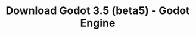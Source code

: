 ---
# Generated by /tools/generators/src/download_archive_generator !!! do not edit by hand !!!
title: 'Download Godot 3.5 (beta5) - Godot Engine'
type: 'download/archive'
name: '3.5'
flavor: 'beta5'
release_date: '2022-05-03T03:00:00-00:00'
release_notes: 'article/dev-snapshot-godot-3-5-beta-5/'
primaryPlatforms:
  - 'android.apk'
  - 'linux.64'
  - 'macos.universal'
  - 'windows.64'
  - 'linux_server.headless.64'
  - 'web'
  - 'templates'
links:
  android.apk:
    name: 'android.apk'
    title: 'Android'
    caption: 'APK Universal (ARM64 + ARMv7 + x86_64 + x86)'
    tags:
      - 'APK download'
      - 'ARM64/v7'
      - 'x86 (64 & 32 bit)'
    hosts:
      github_builds:
        regular: 'https://github.com/godotengine/godot-builds/releases/download/3.5-beta5/Godot_v3.5-beta5_android_editor.apk'
        mono: '#'
      github:
        regular: 'https://github.com/godotengine/godot/releases/download/3.5-beta5/Godot_v3.5-beta5_android_editor.apk'
        mono: '#'
  linux.64:
    name: 'linux.64'
    title: 'Linux'
    caption: 'Padrão (x86_64)'
    tags:
      - '64 bit'
    hosts:
      github_builds:
        regular: 'https://github.com/godotengine/godot-builds/releases/download/3.5-beta5/Godot_v3.5-beta5_x11.64.zip'
        mono: 'https://github.com/godotengine/godot-builds/releases/download/3.5-beta5/Godot_v3.5-beta5_mono_x11_64.zip'
      github:
        regular: 'https://github.com/godotengine/godot/releases/download/3.5-beta5/Godot_v3.5-beta5_x11.64.zip'
        mono: 'https://github.com/godotengine/godot/releases/download/3.5-beta5/Godot_v3.5-beta5_mono_x11_64.zip'
  macos.universal:
    name: 'macos.universal'
    title: 'macOS'
    caption: 'Universal (x86_64 + Silício da Apple)'
    tags:
      - 'Intel/Apple Silicon'
      - '64 bit'
    hosts:
      github_builds:
        regular: 'https://github.com/godotengine/godot-builds/releases/download/3.5-beta5/Godot_v3.5-beta5_osx.universal.zip'
        mono: 'https://github.com/godotengine/godot-builds/releases/download/3.5-beta5/Godot_v3.5-beta5_mono_osx.universal.zip'
      github:
        regular: 'https://github.com/godotengine/godot/releases/download/3.5-beta5/Godot_v3.5-beta5_osx.universal.zip'
        mono: 'https://github.com/godotengine/godot/releases/download/3.5-beta5/Godot_v3.5-beta5_mono_osx.universal.zip'
  windows.64:
    name: 'windows.64'
    title: 'Windows'
    caption: 'Padrão (x86_64)'
    tags:
      - '64 bit'
    hosts:
      github_builds:
        regular: 'https://github.com/godotengine/godot-builds/releases/download/3.5-beta5/Godot_v3.5-beta5_win64.exe.zip'
        mono: 'https://github.com/godotengine/godot-builds/releases/download/3.5-beta5/Godot_v3.5-beta5_mono_win64.zip'
      github:
        regular: 'https://github.com/godotengine/godot/releases/download/3.5-beta5/Godot_v3.5-beta5_win64.exe.zip'
        mono: 'https://github.com/godotengine/godot/releases/download/3.5-beta5/Godot_v3.5-beta5_mono_win64.zip'
  linux_server.headless.64:
    name: 'linux_server.headless.64'
    title: 'Linux Server'
    caption: 'Headless (x86_64)'
    tags:
      - '64 bit'
      - 'Headless'
    hosts:
      github_builds:
        regular: 'https://github.com/godotengine/godot-builds/releases/download/3.5-beta5/Godot_v3.5-beta5_linux_headless.64.zip'
        mono: 'https://github.com/godotengine/godot-builds/releases/download/3.5-beta5/Godot_v3.5-beta5_mono_linux_headless_64.zip'
      github:
        regular: 'https://github.com/godotengine/godot/releases/download/3.5-beta5/Godot_v3.5-beta5_linux_headless.64.zip'
        mono: 'https://github.com/godotengine/godot/releases/download/3.5-beta5/Godot_v3.5-beta5_mono_linux_headless_64.zip'
  web:
    name: 'web'
    title: 'Editor Web'
    caption: ''
    tags:
      - 'Self-hosted'
      - 'Cross-platform'
    hosts:
      github_builds:
        regular: 'https://github.com/godotengine/godot-builds/releases/download/3.5-beta5/Godot_v3.5-beta5_web_editor.zip'
        mono: '#'
      github:
        regular: 'https://github.com/godotengine/godot/releases/download/3.5-beta5/Godot_v3.5-beta5_web_editor.zip'
        mono: '#'
  linux.32:
    name: 'linux.32'
    title: 'Linux'
    caption: 'Padrão (x86)'
    tags:
      - '32 bit'
    hosts:
      github_builds:
        regular: 'https://github.com/godotengine/godot-builds/releases/download/3.5-beta5/Godot_v3.5-beta5_x11.32.zip'
        mono: 'https://github.com/godotengine/godot-builds/releases/download/3.5-beta5/Godot_v3.5-beta5_mono_x11_32.zip'
      github:
        regular: 'https://github.com/godotengine/godot/releases/download/3.5-beta5/Godot_v3.5-beta5_x11.32.zip'
        mono: 'https://github.com/godotengine/godot/releases/download/3.5-beta5/Godot_v3.5-beta5_mono_x11_32.zip'
  windows.32:
    name: 'windows.32'
    title: 'Windows'
    caption: 'Padrão (x86)'
    tags:
      - '32 bit'
    hosts:
      github_builds:
        regular: 'https://github.com/godotengine/godot-builds/releases/download/3.5-beta5/Godot_v3.5-beta5_win32.exe.zip'
        mono: 'https://github.com/godotengine/godot-builds/releases/download/3.5-beta5/Godot_v3.5-beta5_mono_win32.zip'
      github:
        regular: 'https://github.com/godotengine/godot/releases/download/3.5-beta5/Godot_v3.5-beta5_win32.exe.zip'
        mono: 'https://github.com/godotengine/godot/releases/download/3.5-beta5/Godot_v3.5-beta5_mono_win32.zip'
  linux_server.64:
    name: 'linux_server.64'
    title: 'Servidor Linux'
    caption: 'Padrão (x86_64)'
    tags:
      - '64 bit'
    hosts:
      github_builds:
        regular: 'https://github.com/godotengine/godot-builds/releases/download/3.5-beta5/Godot_v3.5-beta5_linux_server.64.zip'
        mono: 'https://github.com/godotengine/godot-builds/releases/download/3.5-beta5/Godot_v3.5-beta5_mono_linux_server_64.zip'
      github:
        regular: 'https://github.com/godotengine/godot/releases/download/3.5-beta5/Godot_v3.5-beta5_linux_server.64.zip'
        mono: 'https://github.com/godotengine/godot/releases/download/3.5-beta5/Godot_v3.5-beta5_mono_linux_server_64.zip'
  aar_library:
    name: 'aar_library'
    title: 'Biblioteca de AAR'
    caption: ''
    tags:
      - 'Android plugins'
      - 'Java'
      - 'Kotlin'
    hosts:
      github_builds:
        regular: 'https://github.com/godotengine/godot-builds/releases/download/3.5-beta5/godot-lib.3.5.beta5.release.aar'
        mono: 'https://github.com/godotengine/godot-builds/releases/download/3.5-beta5/godot-lib.3.5.beta5.mono.release.aar'
      github:
        regular: 'https://github.com/godotengine/godot/releases/download/3.5-beta5/godot-lib.3.5.beta5.release.aar'
        mono: 'https://github.com/godotengine/godot/releases/download/3.5-beta5/godot-lib.3.5.beta5.mono.release.aar'
  templates:
    name: 'templates'
    title: 'Modelos de exportação'
    caption: ''
    tags:
      - 'Utilizado para exportar os seus jogos para todas as plataformas suportadas'
    hosts:
      github_builds:
        regular: 'https://github.com/godotengine/godot-builds/releases/download/3.5-beta5/Godot_v3.5-beta5_export_templates.tpz'
        mono: 'https://github.com/godotengine/godot-builds/releases/download/3.5-beta5/Godot_v3.5-beta5_mono_export_templates.tpz'
      github:
        regular: 'https://github.com/godotengine/godot/releases/download/3.5-beta5/Godot_v3.5-beta5_export_templates.tpz'
        mono: 'https://github.com/godotengine/godot/releases/download/3.5-beta5/Godot_v3.5-beta5_mono_export_templates.tpz'
---